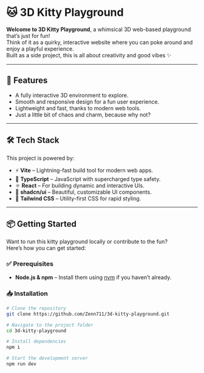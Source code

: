 # 🐱 3D Kitty Playground

**Welcome to 3D Kitty Playground**, a whimsical 3D web-based playground that’s just for fun!  
Think of it as a quirky, interactive website where you can poke around and enjoy a playful experience.  
Built as a side project, this is all about creativity and good vibes ✨

---

## 🚀 Features

- A fully interactive 3D environment to explore.
- Smooth and responsive design for a fun user experience.
- Lightweight and fast, thanks to modern web tools.
- Just a little bit of chaos and charm, because why not?

---

## 🛠️ Tech Stack

This project is powered by:

- ⚡ **Vite** – Lightning-fast build tool for modern web apps.
- 🧠 **TypeScript** – JavaScript with supercharged type safety.
- ⚛️ **React** – For building dynamic and interactive UIs.
- 🎨 **shadcn/ui** – Beautiful, customizable UI components.
- 💨 **Tailwind CSS** – Utility-first CSS for rapid styling.

---

## 📦 Getting Started

Want to run this kitty playground locally or contribute to the fun?  
Here’s how you can get started:

### ✅ Prerequisites

- **Node.js & npm** – Install them using [nvm](https://github.com/nvm-sh/nvm) if you haven’t already.

### 📥 Installation

```bash
# Clone the repository
git clone https://github.com/Zenn711/3d-kitty-playground.git

# Navigate to the project folder
cd 3d-kitty-playground

# Install dependencies
npm i

# Start the development server
npm run dev
